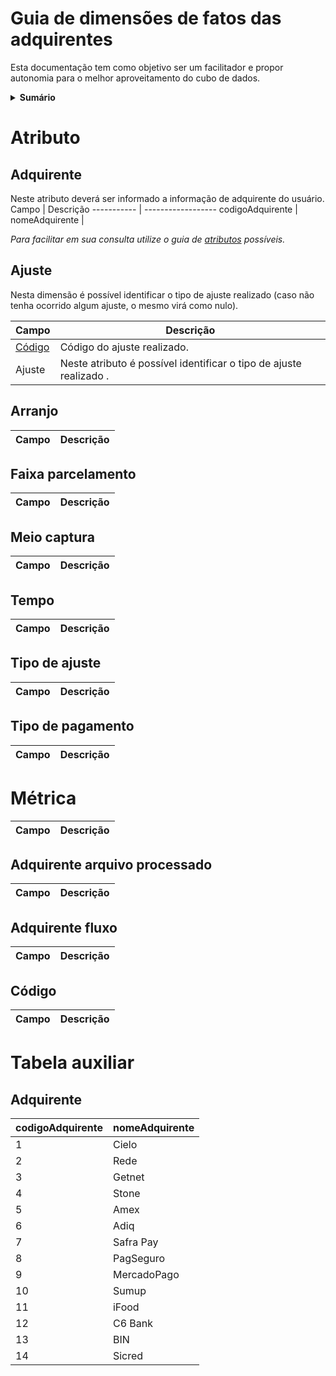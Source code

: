 # Guia de dimensões de fatos das adquirentes
Esta documentação tem como objetivo ser um facilitador e propor autonomia para o melhor aproveitamento do cubo de dados.

<details>
  <summary><strong>Sumário</strong></summary>

  * [Atributo](#atributo)
    * [Adquirente](#adquirente)
    * [Ajuste](#ajuste)
    * [Arranjo](#arranjo)
    * [Faixa parcelamento](#faixa-parcelamento)
    * [Meio captura](#meio-captura)
    * [Tempo](#tempo)
    * [Tipo de ajuste](#tipo-de-ajuste)
    * [Tipo de pagamento](#tipo-de-pagamento)
  * [Métrica](#métrica)
    * [Adquirente arquivo processado](#adquirente-arquivo-processado)
    * [Adquirente fluxo](#adquirente-fluxo)
</details>


# Atributo


## Adquirente

Neste atributo deverá ser informado a informação de adquirente do usuário.
  Campo     | Descrição
----------- | ------------------
codigoAdquirente | 
nomeAdquirente | 

_Para facilitar em sua consulta utilize o guia de [atributos](#adquirente-1) possíveis._

## Ajuste

Nesta dimensão é possível identificar o tipo de ajuste realizado (caso não tenha ocorrido algum ajuste, o mesmo virá como nulo).

  Campo     | Descrição
----------- | ------------------
 [Código](#código)  | Código do ajuste realizado.
  Ajuste    | Neste atributo é possível identificar o tipo de ajuste realizado . 

## Arranjo


  Campo     | Descrição
----------- | ------------------
## Faixa parcelamento


  Campo     | Descrição
----------- | ------------------
## Meio captura


  Campo     | Descrição
----------- | ------------------
## Tempo


  Campo     | Descrição
----------- | ------------------
## Tipo de ajuste


  Campo     | Descrição
----------- | ------------------
## Tipo de pagamento


  Campo     | Descrição
----------- | ------------------
# Métrica

  Campo     | Descrição
----------- | ------------------
## Adquirente arquivo processado

  Campo     | Descrição
----------- | ------------------
## Adquirente fluxo

  Campo     | Descrição
----------- | ------------------
## Código

  Campo     | Descrição
----------- | ------------------

# Tabela auxiliar 

## Adquirente

codigoAdquirente   | nomeAdquirente
----------- | ------------------
  1 | Cielo
  2 | Rede
  3 | Getnet
  4 | Stone
  5 | Amex
  6 | Adiq
  7 | Safra Pay
  8 | PagSeguro
  9 | MercadoPago
  10 | Sumup
  11 | iFood
  12 | C6 Bank
  13 | BIN
  14 | Sicred

<!-- END graphql-markdown -->

